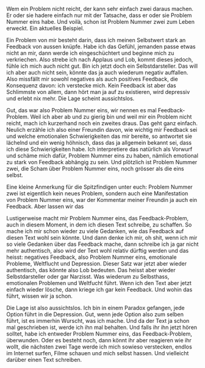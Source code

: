 Wem ein Problem nicht reicht, der kann sehr einfach zwei daraus machen.
Er oder sie hadere einfach nur mit der Tatsache, dass er oder sie
Problem Nummer eins habe. Und voilà, schon ist Problem Nummer zwei zum
Leben erweckt. Ein aktuelles Beispiel.

Ein Problem von mir besteht darin, dass ich meinen Selbstwert stark an
Feedback von aussen knüpfe. Habe ich das Gefühl, jemanden passe etwas
nicht an mir, dann werde ich eingeschüchtert und beginne mich zu
verkriechen. Also strebe ich nach Applaus und Lob, kommt dieses jedoch,
fühle ich mich auch nicht gut. Bin ich jetzt doch ein Selbstdarsteller.
Das will ich aber auch nicht sein, könnte das ja auch wiederum negativ
auffallen. Also missfällt mir sowohl negatives als auch positives
Feedback, die Konsequenz davon: ich verstecke mich. Kein Feedback ist
aber das Schlimmste von allem, dann hört man ja auf zu existieren, wird
depressiv und erlebt nix mehr. Die Lage scheint aussichtslos.

Gut, das war also Problem Nummer eins, wir nennen es mal
Feedback-Problem. Weil ich aber ab und zu gierig bin und weil mir ein
Problem nicht reicht, mach ich kurzerhand noch ein zweites draus. Das
geht ganz einfach. Neulich erzähle ich also einer Freundin davon, wie
wichtig mir Feedback sei und welche emotionalen Schwierigkeiten das mir
bereite, so antwortet sie lächelnd und ein wenig höhnisch, dass das ja
allgemein bekannt sei, dass ich diese Schwierigkeiten habe. Ich
interpretiere das natürlich als Vorwurf und schäme mich dafür, Problem
Nummer eins zu haben, nämlich emotional zu stark von Feedback abhängig
zu sein. Und plötzlich ist Problem Nummer zwei, die Scham über Problem
Nummer eins, noch grösser als die eins selbst.

Eine kleine Anmerkung für die Spitzfindigen unter euch: Problem Nummer
zwei ist eigentlich kein neues Problem, sondern auch eine Manifestation
von Problem Nummer eins, war der Kommentar meiner Freundin ja auch ein
Feedback. Aber lassen wir das

Lustigerweise macht mir Problem Nummer eins, das Feedback-Problem, auch
in diesem Moment, in dem ich diesen Text schreibe, zu schaffen. So mache
ich mir schon wieder zu viele Gedanken, wie das Feedback auf diesen Text
wohl sein könnte. Und dann denke ich mir, oh shit, wenn ich mir so viele
Gedanken über das Feedback mache, dann schreibe ich ja gar nicht mehr
authentisch, also wird der Text wohl relativ dürftig werden und das
heisst: negatives Feedback, also Problem Nummer eins, emotionale
Probleme, Weltflucht und Depression. Dieser Satz war jetzt aber wieder
authentisch, das könnte also Lob bedeuten. Das heisst aber wieder
Selbstdarsteller oder gar Narzisst. Was wiederum zu Selbsthass,
emotionalen Problemen und Weltfucht führt. Wenn ich den Text aber jetzt
einfach wieder lösche, dann kriege ich gar kein Feedback. Und wohin das
führt, wissen wir ja schon.

Die Lage ist also aussichtslos. Ich bin in einem Paradox gefangen, jede
Option führt in die Depression. Gut, wenn jede Option also zum selben
führt, ist es immerhin Wurscht, was ich mache. Und da der Text ja schon
mal geschrieben ist, werde ich ihn mal behalten. Und falls ihr ihn jetzt
hören solltet, habe ich entweder Problem Nummer eins, das
Feedback-Problem, überwunden. Oder es besteht noch, dann könnt ihr aber
reagieren wie ihr wollt, die nächsten zwei Tage werde ich mich sowieso
verstecken, endlos im Internet surfen, Filme schauen und mich selbst
hassen. Und vielleicht darüber einen Text schreiben.

